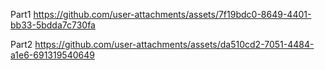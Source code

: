 Part1
https://github.com/user-attachments/assets/7f19bdc0-8649-4401-bb33-5bdda7c730fa

Part2
https://github.com/user-attachments/assets/da510cd2-7051-4484-a1e6-691319540649
